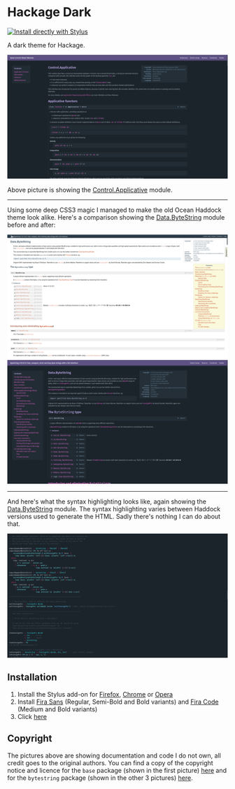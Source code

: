 # Hackage Dark

[![Install directly with Stylus](https://img.shields.io/badge/Install%20directly%20with-Stylus-00adad.svg)](https://raw.githubusercontent.com/MarcolateMilk/hackage-dark/master/hackage-dark.user.css)

A dark theme for Hackage.

![Showcase picture](pictures/Control.Applicative.png)

Above picture is showing the [Control.Applicative](https://hackage.haskell.org/package/base-4.14.0.0/docs/Control-Applicative.html) module.

---

Using some deep CSS3 magic I managed to make the old Ocean Haddock theme look alike. Here's a comparison showing the [Data.ByteString](https://hackage.haskell.org/package/bytestring-0.10.12.0/docs/Data-ByteString.html) module before and after:

![Showcase picture](pictures/Data.ByteString-old.png)
![Showcase picture](pictures/Data.ByteString-new.png)

---

And here's what the syntax highlighting looks like, again showing the [Data.ByteString](https://hackage.haskell.org/package/bytestring-0.10.12.0/docs/Data-ByteString.html) module. The syntax highlighting varies between Haddock versions used to generate the HTML. Sadly there's nothing I can do about that.

![Showcase picture](pictures/Data.ByteString-src.png)

## Installation

1. Install the Stylus add-on for [Firefox](https://addons.mozilla.org/en-US/firefox/addon/styl-us/), [Chrome](https://chrome.google.com/webstore/detail/stylus/clngdbkpkpeebahjckkjfobafhncgmne) or [Opera](https://addons.opera.com/en/extensions/details/stylus/)
2. Install [Fira Sans](https://github.com/mozilla/Fira/releases/latest) (Regular, Semi-Bold and Bold variants) and [Fira Code](https://github.com/tonsky/FiraCode/releases/latest) (Medium and Bold variants)
3. Click [here](https://raw.githubusercontent.com/MarcolateMilk/hackage-dark/master/hackage-dark.user.css)

## Copyright

The pictures above are showing documentation and code I do not own, all credit goes to the original authors. You can find a copy of the copyright notice and licence for the `base` package (shown in the first picture) [here](https://hackage.haskell.org/package/base-4.14.0.0/src/LICENSE) and for the `bytestring` package (shown in the other 3 pictures) [here](https://hackage.haskell.org/package/bytestring-0.10.12.0/src/LICENSE).
